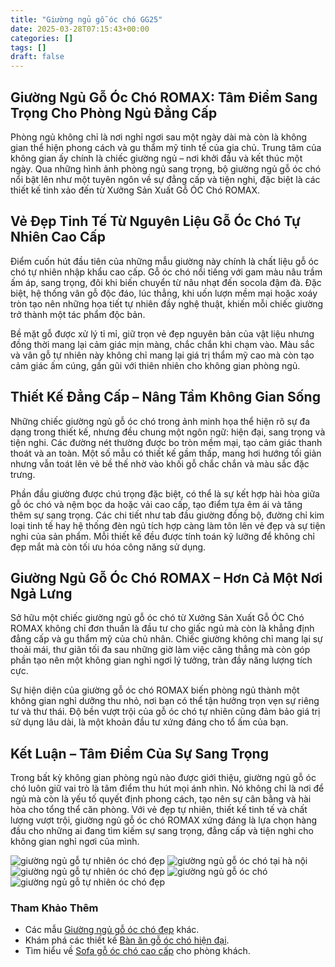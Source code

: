 ```yaml
---
title: "Giường ngủ gỗ óc chó GG25"
date: 2025-03-28T07:15:43+00:00
categories: []
tags: []
draft: false
---
```

## Giường Ngủ Gỗ Óc Chó ROMAX: Tâm Điểm Sang Trọng Cho Phòng Ngủ Đẳng Cấp

Phòng ngủ không chỉ là nơi nghỉ ngơi sau một ngày dài mà còn là không gian thể hiện phong cách và gu thẩm mỹ tinh tế của gia chủ. Trung tâm của không gian ấy chính là chiếc giường ngủ – nơi khởi đầu và kết thúc một ngày. Qua những hình ảnh phòng ngủ sang trọng, bộ giường ngủ gỗ óc chó nổi bật lên như một tuyên ngôn về sự đẳng cấp và tiện nghi, đặc biệt là các thiết kế tinh xảo đến từ Xưởng Sản Xuất Gỗ ÓC Chó ROMAX.

## Vẻ Đẹp Tinh Tế Từ Nguyên Liệu Gỗ Óc Chó Tự Nhiên Cao Cấp

Điểm cuốn hút đầu tiên của những mẫu giường này chính là chất liệu gỗ óc chó tự nhiên nhập khẩu cao cấp. Gỗ óc chó nổi tiếng với gam màu nâu trầm ấm áp, sang trọng, đôi khi biến chuyển từ nâu nhạt đến socola đậm đà. Đặc biệt, hệ thống vân gỗ độc đáo, lúc thẳng, khi uốn lượn mềm mại hoặc xoáy tròn tạo nên những họa tiết tự nhiên đầy nghệ thuật, khiến mỗi chiếc giường trở thành một tác phẩm độc bản.

Bề mặt gỗ được xử lý tỉ mỉ, giữ trọn vẻ đẹp nguyên bản của vật liệu nhưng đồng thời mang lại cảm giác mịn màng, chắc chắn khi chạm vào. Màu sắc và vân gỗ tự nhiên này không chỉ mang lại giá trị thẩm mỹ cao mà còn tạo cảm giác ấm cúng, gần gũi với thiên nhiên cho không gian phòng ngủ.

## Thiết Kế Đẳng Cấp – Nâng Tầm Không Gian Sống

Những chiếc giường ngủ gỗ óc chó trong ảnh minh họa thể hiện rõ sự đa dạng trong thiết kế, nhưng đều chung một ngôn ngữ: hiện đại, sang trọng và tiện nghi. Các đường nét thường được bo tròn mềm mại, tạo cảm giác thanh thoát và an toàn. Một số mẫu có thiết kế gầm thấp, mang hơi hướng tối giản nhưng vẫn toát lên vẻ bề thế nhờ vào khối gỗ chắc chắn và màu sắc đặc trưng.

Phần đầu giường được chú trọng đặc biệt, có thể là sự kết hợp hài hòa giữa gỗ óc chó và nệm bọc da hoặc vải cao cấp, tạo điểm tựa êm ái và tăng thêm sự sang trọng. Các chi tiết như tab đầu giường đồng bộ, đường chỉ kim loại tinh tế hay hệ thống đèn ngủ tích hợp càng làm tôn lên vẻ đẹp và sự tiện nghi của sản phẩm. Mỗi thiết kế đều được tính toán kỹ lưỡng để không chỉ đẹp mắt mà còn tối ưu hóa công năng sử dụng.

## Giường Ngủ Gỗ Óc Chó ROMAX – Hơn Cả Một Nơi Ngả Lưng

Sở hữu một chiếc giường ngủ gỗ óc chó từ Xưởng Sản Xuất Gỗ ÓC Chó ROMAX không chỉ đơn thuần là đầu tư cho giấc ngủ mà còn là khẳng định đẳng cấp và gu thẩm mỹ của chủ nhân. Chiếc giường không chỉ mang lại sự thoải mái, thư giãn tối đa sau những giờ làm việc căng thẳng mà còn góp phần tạo nên một không gian nghỉ ngơi lý tưởng, tràn đầy năng lượng tích cực.

Sự hiện diện của giường gỗ óc chó ROMAX biến phòng ngủ thành một không gian nghỉ dưỡng thu nhỏ, nơi bạn có thể tận hưởng trọn vẹn sự riêng tư và thư thái. Độ bền vượt trội của gỗ óc chó tự nhiên cũng đảm bảo giá trị sử dụng lâu dài, là một khoản đầu tư xứng đáng cho tổ ấm của bạn.

## Kết Luận – Tâm Điểm Của Sự Sang Trọng

Trong bất kỳ không gian phòng ngủ nào được giới thiệu, giường ngủ gỗ óc chó luôn giữ vai trò là tâm điểm thu hút mọi ánh nhìn. Nó không chỉ là nơi để ngủ mà còn là yếu tố quyết định phong cách, tạo nên sự cân bằng và hài hòa cho tổng thể căn phòng. Với vẻ đẹp tự nhiên, thiết kế tinh tế và chất lượng vượt trội, giường ngủ gỗ óc chó ROMAX xứng đáng là lựa chọn hàng đầu cho những ai đang tìm kiếm sự sang trọng, đẳng cấp và tiện nghi cho không gian nghỉ ngơi của mình.

![giường ngủ gỗ tự nhiên óc chó đẹp](/img/giuong/gg25/giuong-go-oc-cho-gg25-20.webp)
![giường ngủ gỗ óc chó tại hà nội](/img/giuong/gg25/giuong-go-oc-cho-gg25-21.webp)
![giường ngủ gỗ tự nhiên óc chó đẹp](/img/giuong/gg25/giuong-go-oc-cho-gg25-22.webp)
![giường ngủ gỗ óc chó](/img/giuong/gg25/giuong-go-oc-cho-gg25-23.webp)
![giường ngủ gỗ tự nhiên óc chó đẹp](/img/giuong/gg25/giuong-go-oc-cho-gg25-24.webp)

### Tham Khảo Thêm

* Các mẫu [Giường ngủ gỗ óc chó đẹp](https://romax.vn/danh-muc/phong-ngu/giuong-go-oc-cho/) khác.
* Khám phá các thiết kế [Bàn ăn gỗ óc chó hiện đại](https://romax.vn/danh-muc/phong-bep/ban-an-go-oc-cho/).
* Tìm hiểu về [Sofa gỗ óc chó cao cấp](https://romax.vn/danh-muc/phong-khach/sofa-go-oc-cho/) cho phòng khách.